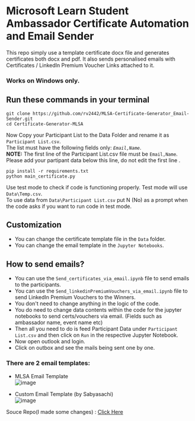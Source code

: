 # Microsoft Learn Student Ambassador Certificate Automation and Email Sender

This repo simply use a template certificate docx file and generates certificates both docx and pdf. It also sends personalised emails with Certificates / LinkedIn Premium Voucher Links attached to it.

###  Works on Windows only.

## Run these commands in your terminal

```
git clone https://github.com/rv2442/MLSA-Certificate-Generator_Email-Sender.git
cd Certificate-Generator-MLSA
```
Now Copy your Participant List to the Data Folder and rename it as `Participant List.csv`. <br>
<e>The list must have the following fields only: <i>```Email,Name```</i></e>. <br>
<e><b>NOTE:</b> The first line of the Participant List.csv file must be ```Email,Name```. Please add your partipant data below this line, do not edit the first line </e>.
```
pip install -r requirements.txt
python main_certificate.py
```
Use test mode to check if code is functioning properly. Test mode will use ```Data\Temp.csv```.  
To use data from ```Data\Participant List.csv``` put N (No) as a prompt when the code asks if you want to run code in test mode.

## Customization
- You can change the certificate template file in the `Data` folder.
- You can change the email template in the `Jupyter Notebooks`.

## How to send emails?
- You can use the `Send_certificates_via_email.ipynb` file to send emails to the participants.
- You can use the `Send_linkedinPremiumVouchers_via_email.ipynb` file to send LinkedIn Premium Vouchers to the Winners.
- You don't need to change anything in the logic of the code.
- You do need to change data contents within the code for the jupyter notebooks to send certs/vouchers via email. (Fields such as ambassador name, event name etc)
- Then all you need to do is feed Participant Data under ```Participant List.csv``` and then click on ```Run``` in the respective Jupyter Notebook.
- Now open outlook and login.
- Click on outbox and see the mails being sent one by one.

### There are 2 email templates:
- MLSA Email Template  
![image](https://github.com/rv2442/MLSA-Certificate-Generator_Email-Sender/assets/69571769/3478c021-c31d-4f67-a031-f2e5d40ddb00)

- Custom Email Template (by Sabyasachi)  
![image](https://github.com/rv2442/MLSA-Certificate-Generator_Email-Sender/assets/69571769/fb7f3429-0250-469e-accb-7387aba04d7d)


Souce Repo(I made some changes) : <a href="https://github.com/Sabyasachi-Seal/Certificate-Generator-MLSA">Click Here</a>
